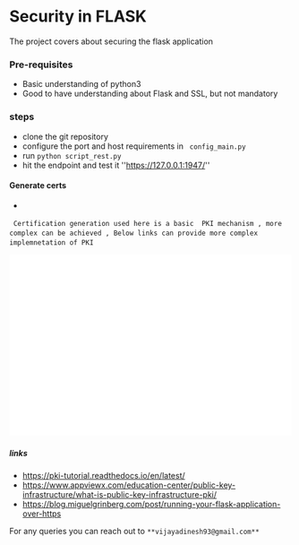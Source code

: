 # Security in FLASK 

The project covers about securing the flask application 

### Pre-requisites 
- Basic understanding of python3 
- Good to have understanding about Flask and SSL, but not mandatory 

### steps

- clone the git repository
- configure the port and host requirements in ``` config_main.py```
- run ``python script_rest.py``
- hit the endpoint and test it 
 ''https://127.0.0.1:1947/''
 
#### Generate certs 
- 

`` 
Certification generation used here is a basic 
PKI mechanism , more complex can be achieved , Below links can provide more complex implemnetation of PKI
 ``
 
 ![certs generation](images/certs.svg) 
 
 
##### links 

- https://pki-tutorial.readthedocs.io/en/latest/
- https://www.appviewx.com/education-center/public-key-infrastructure/what-is-public-key-infrastructure-pki/
- https://blog.miguelgrinberg.com/post/running-your-flask-application-over-https

 
 For any queries you can reach out to `` **vijayadinesh93@gmail.com** ``


